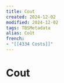 ```yaml
---
title: Cout
created: 2024-12-02
modified: 2024-12-02
tags: TBSMetadata
alias: Coût
french:
- "[[4334 Costs]]"
---
```

# Cout
